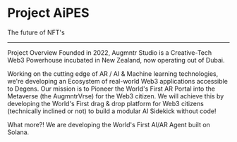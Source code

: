 # Project AiPES
The future of NFT's

---

Project Overview
Founded in 2022, Augmntr Studio is a Creative-Tech Web3 Powerhouse incubated in New Zealand, now operating out of Dubai.

Working on the cutting edge of AR / AI & Machine learning technologies, we're developing an Ecosystem of real-world Web3 applications accessible to Degens. Our mission is to Pioneer the World's First AR Portal into the Metaverse (the AugmntrVrse) for the Web3 citizen. We will achieve this by developing the World's First drag & drop platform for Web3 citizens (technically inclined or not) to build a modular AI Sidekick without code!

What more?! We are developing the World's First AI/AR Agent built on Solana.